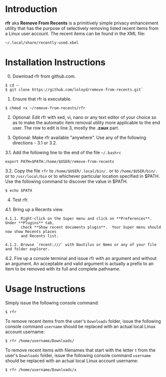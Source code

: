 # Introduction

**rfr** aka **Remove From Recents** is a primitively simple privacy enhancement utility that has the purpose
of selectively removing listed recent items from a Linux user account.  The recent items can be found in the
XML file:

  `~/.local/share/recently-used.xbel`

# Installation Instructions

0. Download rfr from github.com.

  ```
  $ cd ~
  $ git clone https://github.com/loloyd/remove-from-recents.git`
  ```

1. Ensure that rfr is executable.

  `$ chmod +x ~/remove-from-recents/rfr`

2. Optional: Edit rfr with xed, vi, nano or any text editor of your choice so as to make the
   automatic item removal utility more applicable to the end user.
   The row to edit is line 3, mostly the **.zaux** part.

3. Optional: Make rfr available "anywhere".  Use any of the following directions - 3.1 or 3.2.

  3.1. Add the following line to the end of the file `~/.bashrc`

  `export PATH=$PATH:/home/$USER/remove-from-recents`

  3.2. Copy the file `rfr` to `/home/$USER/.local/bin/.` or to `/home/$USER/bin/.` or to `/usr/local/bin` or
       to whichever particular location specified in $PATH.
       Use the following command to discover the value in $PATH.

  `$ echo $PATH`

4. Test rfr.

  4.1. Bring up a Recents view.

    4.1.1. Right-click on the Super menu and click on **Preferences**.  Under **Plugins** tab,
           check **Show recent documents plugin**.  Your Super menu should now show Recents places
           and Recents list.
    
    4.1.2. Browse `recent:///` with Nautilus or Nemo or any of your file and folder explorer.

  4.2. Fire up a console terminal and issue rfr with an argument and without an argument.  An acceptable
       and valid argument is actually a prefix to an item to be removed with its full and complete pathname.

# Usage Instructions

Simply issue the following console command:

  `$ rfr`

To remove recent items from the user's `Downloads` folder, issue the following console command `username` should be
replaced with an actual local Linux account username:

  `$ rfr /home/username/Downloads/`

To remove recent items with filenames that start with the letter `t` from the user's `Downloads` folder, issue the following console command `username` should be replaced with an actual local Linux account username:

  `$ rfr /home/username/Downloads/x`